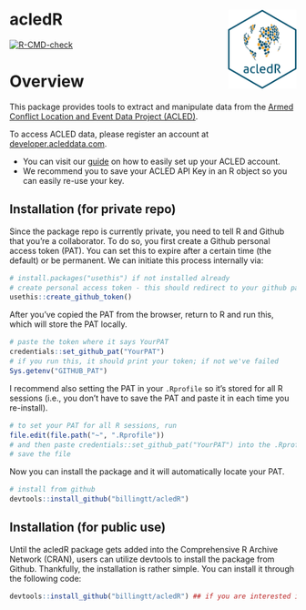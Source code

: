 
<!-- README.md is generated from README.Rmd. Please edit that file -->

# acledR <a href='billingtt.github.io/acledR/'><img src='man/figures/logo.png' align="right" height="139" /></a>

<!-- badges: start -->

[![R-CMD-check](https://github.com/billingtt/acledR/actions/workflows/R-CMD-check.yaml/badge.svg)](https://github.com/billingtt/acledR/actions/workflows/R-CMD-check.yaml)

<!-- badges: end -->

# Overview

This package provides tools to extract and manipulate data from the
[Armed Conflict Location and Event Data Project
(ACLED)](https://acleddata.com/).

To access ACLED data, please register an account at
[developer.acleddata.com](developer.acleddata.com).

- You can visit our
  [guide](https://acleddata.com/acleddatanew//wp-content/uploads/2021/11/ACLED_Access-Guide_October-2020.pdf)
  on how to easily set up your ACLED account.
- We recommend you to save your ACLED API Key in an R object so you can
  easily re-use your key.

## Installation (for private repo)

Since the package repo is currently private, you need to tell R and
Github that you’re a collaborator. To do so, you first create a Github
personal access token (PAT). You can set this to expire after a certain
time (the default) or be permanent. We can initiate this process
internally via:

``` r
# install.packages("usethis") if not installed already
# create personal access token - this should redirect to your github page where you can copy the token
usethis::create_github_token()
```

After you’ve copied the PAT from the browser, return to R and run this,
which will store the PAT locally.

``` r
# paste the token where it says YourPAT
credentials::set_github_pat("YourPAT")
# if you run this, it should print your token; if not we've failed
Sys.getenv("GITHUB_PAT")
```

I recommend also setting the PAT in your `.Rprofile` so it’s stored for
all R sessions (i.e., you don’t have to save the PAT and paste it in
each time you re-install).

``` r
# to set your PAT for all R sessions, run
file.edit(file.path("~", ".Rprofile"))
# and then paste credentials::set_github_pat("YourPAT") into the .Rprofile script
# save the file
```

Now you can install the package and it will automatically locate your
PAT.

``` r
# install from github
devtools::install_github("billingtt/acledR")
```

## Installation (for public use)

Until the acledR package gets added into the Comprehensive R Archive
Network (CRAN), users can utilize devtools to install the package from
Github. Thankfully, the installation is rather simple. You can install
it through the following code:

``` r
devtools::install_github("billingtt/acledR") ## if you are interested in a particular branch, please add a 'ref' argument. 
```
